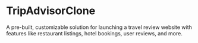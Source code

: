 # TripAdvisorClone
 A pre-built, customizable solution for launching a travel review website with features like restaurant listings, hotel bookings, user reviews, and more.
